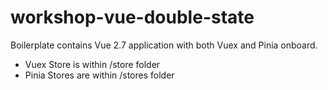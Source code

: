 # workshop-vue-double-state

Boilerplate contains Vue 2.7 application with both Vuex and Pinia onboard.

- Vuex Store is within /store folder
- Pinia Stores are within /stores folder
